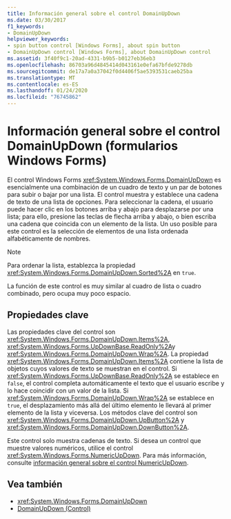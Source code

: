 ```yaml
---
title: Información general sobre el control DomainUpDown
ms.date: 03/30/2017
f1_keywords:
- DomainUpDown
helpviewer_keywords:
- spin button control [Windows Forms], about spin button
- DomainUpDown control [Windows Forms], about DomainUpDown control
ms.assetid: 3f40f9c1-20ad-4331-b9b5-b0127eb36eb3
ms.openlocfilehash: 86703a96d4845414d043161e0efa67bfde9278db
ms.sourcegitcommit: de17a7a0a37042f0d4406f5ae5393531caeb25ba
ms.translationtype: MT
ms.contentlocale: es-ES
ms.lasthandoff: 01/24/2020
ms.locfileid: "76745862"
---
```

# <a name="domainupdown-control-overview-windows-forms"></a>Información general sobre el control DomainUpDown (formularios Windows Forms)
El control Windows Forms <xref:System.Windows.Forms.DomainUpDown> es esencialmente una combinación de un cuadro de texto y un par de botones para subir o bajar por una lista. El control muestra y establece una cadena de texto de una lista de opciones. Para seleccionar la cadena, el usuario puede hacer clic en los botones arriba y abajo para desplazarse por una lista; para ello, presione las teclas de flecha arriba y abajo, o bien escriba una cadena que coincida con un elemento de la lista. Un uso posible para este control es la selección de elementos de una lista ordenada alfabéticamente de nombres.  
  
> [!NOTE]
> Para ordenar la lista, establezca la propiedad <xref:System.Windows.Forms.DomainUpDown.Sorted%2A> en `true`.  
  
 La función de este control es muy similar al cuadro de lista o cuadro combinado, pero ocupa muy poco espacio.  
  
## <a name="key-properties"></a>Propiedades clave  
 Las propiedades clave del control son <xref:System.Windows.Forms.DomainUpDown.Items%2A>, <xref:System.Windows.Forms.UpDownBase.ReadOnly%2A>y <xref:System.Windows.Forms.DomainUpDown.Wrap%2A>. La propiedad <xref:System.Windows.Forms.DomainUpDown.Items%2A> contiene la lista de objetos cuyos valores de texto se muestran en el control. Si <xref:System.Windows.Forms.UpDownBase.ReadOnly%2A> se establece en `false`, el control completa automáticamente el texto que el usuario escribe y lo hace coincidir con un valor de la lista. Si <xref:System.Windows.Forms.DomainUpDown.Wrap%2A> se establece en `true`, el desplazamiento más allá del último elemento le llevará al primer elemento de la lista y viceversa. Los métodos clave del control son <xref:System.Windows.Forms.DomainUpDown.UpButton%2A> y <xref:System.Windows.Forms.DomainUpDown.DownButton%2A>.  
  
 Este control solo muestra cadenas de texto. Si desea un control que muestre valores numéricos, utilice el control <xref:System.Windows.Forms.NumericUpDown>. Para más información, consulte [información general sobre el control NumericUpDown](numericupdown-control-overview-windows-forms.md).  
  
## <a name="see-also"></a>Vea también

- <xref:System.Windows.Forms.DomainUpDown>
- [DomainUpDown (Control)](domainupdown-control-windows-forms.md)
